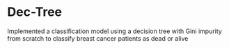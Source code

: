 # Dec-Tree
Implemented a classification model using a decision tree with Gini impurity from scratch to classify breast cancer patients as dead or alive

